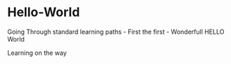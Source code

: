 Hello-World
===========

Going Through standard learning paths - First the first - Wonderfull HELLO World

Learning on the way
